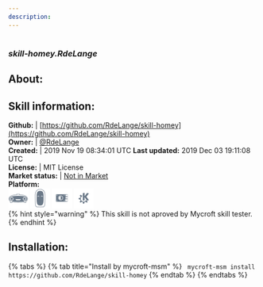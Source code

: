 ```yaml
--- 
description: 
---
```


#   
### _skill-homey.RdeLange_  
## About:  


## Skill information:  
**Github:** | [https://github.com/RdeLange/skill-homey](https://github.com/RdeLange/skill-homey)  
**Owner:** | [@RdeLange](https://github.com/RdeLange)  
**Created:** | 2019 Nov 19 08:34:01 UTC  **Last updated:** 2019 Dec 03 19:11:08 UTC  
**License:** | MIT License  
**Market status:** | [Not in Market](https://market.mycroft.ai/skill/)  
**Platform:**  
 ![](../.gitbook/assets/mark-1-icon.png)  ![](../.gitbook/assets/mark-2-icon.png)  ![](../.gitbook/assets/picroft-icon.png)  ![](../.gitbook/assets/kde.png)   
{% hint style="warning" %}
This skill is not aproved by Mycroft skill tester.
{% endhint %}
    
## Installation:  
{% tabs %}
{% tab title="Install by mycroft-msm" %}
``` mycroft-msm install https://github.com/RdeLange/skill-homey```
{% endtab %}
  {% endtabs %}
  